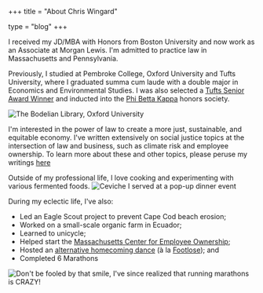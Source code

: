+++
title = "About Chris Wingard"

type = "blog"
+++

I received my JD/MBA with Honors from Boston University and now work as an Associate at Morgan Lewis. I'm admitted to practice law in Massachusetts and Pennsylvania.  

Previously, I studied at Pembroke College, Oxford University and Tufts University, where I graduated summa cum laude with a double major in Economics and Environmental Studies. I was also selected a [Tufts Senior Award Winner](https://alumniandfriends.tufts.edu/join-our-community/about-alumni-association/2019-senior-awards-honorees)  and inducted into the [Phi Betta Kappa](https://ase.tufts.edu/pbk/index_files/Page352.htm) honors society. 

![*The Bodelian Library, Oxford University*](/img/Bodelian.jpeg)

I'm interested in the power of law to create a more just, sustainable, and equitable economy. I've written extensively on social justice topics at the intersection of law and business, such as climate risk and employee ownership. To learn more about these and other topics, please peruse my writings [here](/blog/krabby_patty/)

Outside of my professional life, I love cooking and experimenting with various fermented foods. 
![*Ceviche I served at a pop-up dinner event*](/img/ceviche.jpeg)

During my eclectic life, I've also:

* Led an Eagle Scout project to prevent Cape Cod beach erosion; 
* Worked on a small-scale organic farm in Ecuador; 
* Learned to unicycle;
* Helped start the [Massachusetts Center for Employee Ownership](https://masseio-1.b12sites.com/);
* Hosted an [alternative homecoming dance](https://www.wickedlocal.com/story/provincetown-banner/2013/11/09/nauset-senior-s-alternative-dance/38345606007/) (à la [Footlose](https://www.barstoolsports.com/blog/169663/nauset-senior-holds-alternative-dance-after-school-administraion-banned-grinding-turned-on-lights-and-made-dance-miserable)); and
* Completed 6 Marathons

![*Don't be fooled by that smile, I've since realized that running marathons is CRAZY!*](/img/marathon.jpeg)
